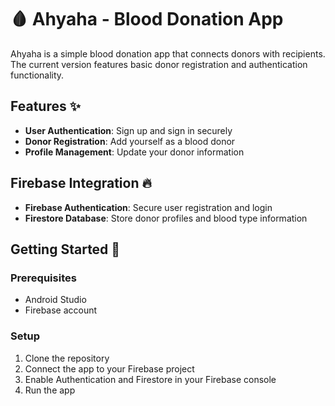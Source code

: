 # 🩸 Ahyaha - Blood Donation App

Ahyaha is a simple blood donation app that connects donors with recipients. The current version features basic donor registration and authentication functionality.

## Features ✨
- **User Authentication**: Sign up and sign in securely
- **Donor Registration**: Add yourself as a blood donor
- **Profile Management**: Update your donor information

## Firebase Integration 🔥
- **Firebase Authentication**: Secure user registration and login
- **Firestore Database**: Store donor profiles and blood type information

## Getting Started 🚀

### Prerequisites
- Android Studio
- Firebase account

### Setup
1. Clone the repository
2. Connect the app to your Firebase project
3. Enable Authentication and Firestore in your Firebase console
4. Run the app
